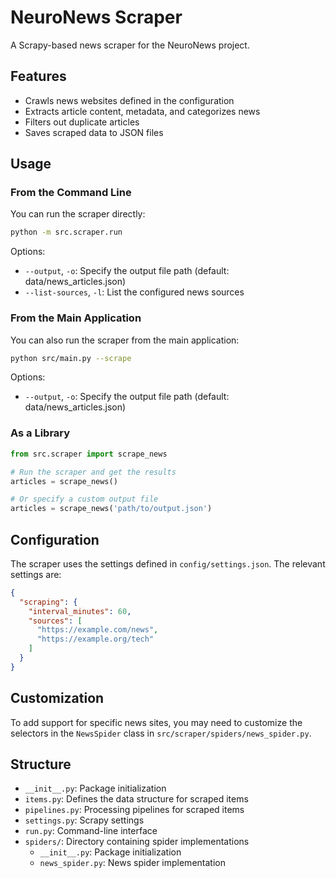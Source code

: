 # NeuroNews Scraper

A Scrapy-based news scraper for the NeuroNews project.

## Features

- Crawls news websites defined in the configuration
- Extracts article content, metadata, and categorizes news
- Filters out duplicate articles
- Saves scraped data to JSON files

## Usage

### From the Command Line

You can run the scraper directly:

```bash
python -m src.scraper.run
```

Options:
- `--output`, `-o`: Specify the output file path (default: data/news_articles.json)
- `--list-sources`, `-l`: List the configured news sources

### From the Main Application

You can also run the scraper from the main application:

```bash
python src/main.py --scrape
```

Options:
- `--output`, `-o`: Specify the output file path (default: data/news_articles.json)

### As a Library

```python
from src.scraper import scrape_news

# Run the scraper and get the results
articles = scrape_news()

# Or specify a custom output file
articles = scrape_news('path/to/output.json')
```

## Configuration

The scraper uses the settings defined in `config/settings.json`. The relevant settings are:

```json
{
  "scraping": {
    "interval_minutes": 60,
    "sources": [
      "https://example.com/news",
      "https://example.org/tech"
    ]
  }
}
```

## Customization

To add support for specific news sites, you may need to customize the selectors in the `NewsSpider` class in `src/scraper/spiders/news_spider.py`.

## Structure

- `__init__.py`: Package initialization
- `items.py`: Defines the data structure for scraped items
- `pipelines.py`: Processing pipelines for scraped items
- `settings.py`: Scrapy settings
- `run.py`: Command-line interface
- `spiders/`: Directory containing spider implementations
  - `__init__.py`: Package initialization
  - `news_spider.py`: News spider implementation
